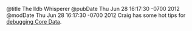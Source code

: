@title The lldb Whisperer
@pubDate Thu Jun 28 16:17:30 -0700 2012
@modDate Thu Jun 28 16:17:30 -0700 2012
Craig has some hot tips for <a href="http://furbo.org/2012/06/28/debugging-core-data-objects/">debugging Core Data</a>.
